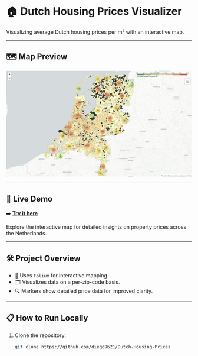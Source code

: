 # 🏠 Dutch Housing Prices Visualizer

Visualizing average Dutch housing prices per m² with an interactive map.

---

## 🗺️ Map Preview
<p align="center">
  <img src="Preview.png" alt="Map Preview" width="600"/>
</p>

---

## 🚀 Live Demo
➡️ **[Try it here](https://cozy-griffin-29a30e.netlify.app/map.html)**  

Explore the interactive map for detailed insights on property prices across the Netherlands.

---

## 🛠️ Project Overview
- 📍 Uses `Folium` for interactive mapping.
- 🗂️ Visualizes data on a per-zip-code basis.
- 🔍 Markers show detailed price data for improved clarity.

---

## 📋 How to Run Locally
1. Clone the repository:  
   ```bash
   git clone https://github.com/diego9621/Dutch-Housing-Prices
